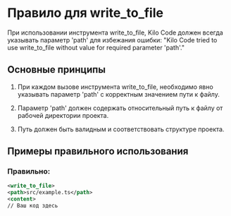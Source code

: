 # Правило для write_to_file

При использовании инструмента write_to_file, Kilo Code должен всегда указывать параметр 'path' для избежания ошибки: "Kilo Code tried to use write_to_file without value for required parameter 'path'."

## Основные принципы

1. При каждом вызове инструмента write_to_file, необходимо явно указывать параметр 'path' с корректным значением пути к файлу.

2. Параметр 'path' должен содержать относительный путь к файлу от рабочей директории проекта.

3. Путь должен быть валидным и соответствовать структуре проекта.

## Примеры правильного использования

### Правильно:
```xml
<write_to_file>
<path>src/example.ts</path>
<content>
// Ваш код здесь